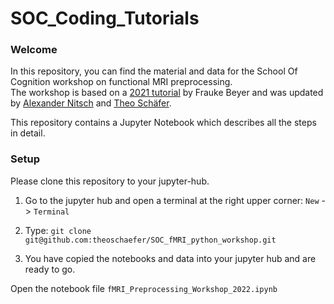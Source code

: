 # SOC_Coding_Tutorials

### Welcome

In this repository, you can find the material and data for the School Of Cognition workshop on functional MRI preprocessing.  
The workshop is based on a [2021 tutorial](https://gitlab-ce.gwdg.de/frauke.beyer/soc_coding_tutorials) by Frauke Beyer and was updated by [Alexander Nitsch](https://github.com/nitschalex) and [Theo Schäfer](https://github.com/theoschaefer). 

This repository contains a Jupyter Notebook which describes all the steps in detail. 

### Setup
Please clone this repository to your jupyter-hub.

1. Go to the jupyter hub and open a terminal at the right upper corner: `New` -> `Terminal`

2. Type: `git clone git@github.com:theoschaefer/SOC_fMRI_python_workshop.git`

3. You have copied the notebooks and data into your jupyter hub and are ready to go. 

Open the notebook file `fMRI_Preprocessing_Workshop_2022.ipynb` 
